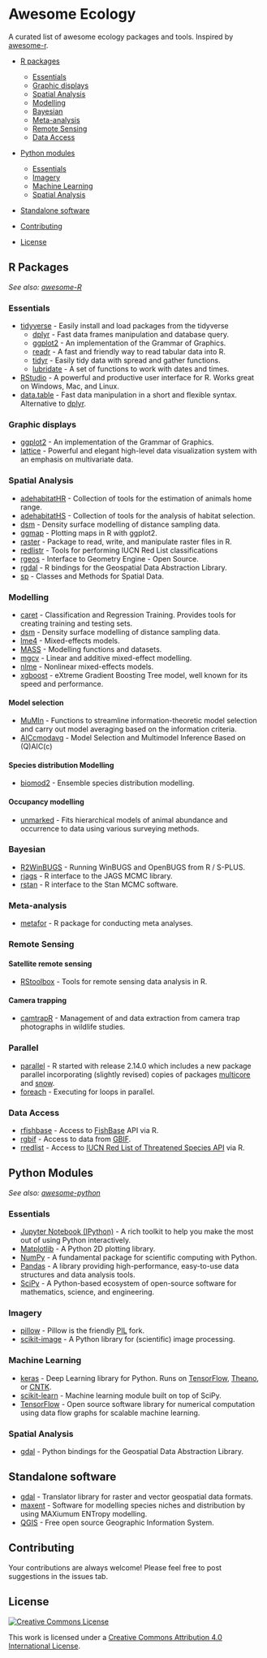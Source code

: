 # Awesome Ecology
A curated list of awesome ecology packages and tools. Inspired by [awesome-r](https://github.com/qinwf/awesome-R).

- [R packages](#r-packages)
  - [Essentials](#essentials)
  - [Graphic displays](#graphic-displays)
  - [Spatial Analysis](#spatial-analysis)
  - [Modelling](#modelling)
  - [Bayesian](#bayesian)
  - [Meta-analysis](#meta-analysis)
  - [Remote Sensing](#remote-sensing)
  - [Data Access](#data-access)


- [Python modules](#python-modules)
  - [Essentials](#py-essentials)
  - [Imagery](#imagery)
  - [Machine Learning](#machine-learning)
  - [Spatial Analysis](#py-sp)


- [Standalone software](#standalone-software)

- [Contributing](#contributing)

- [License](#license)

## R Packages
*See also: [awesome-R](https://github.com/qinwf/awesome-R)*
### Essentials
- [tidyverse](https://github.com/tidyverse/tidyverse) - Easily install and load packages from the tidyverse
  - [dplyr](https://github.com/hadley/dplyr) - Fast data frames manipulation and database query.
  - [ggplot2](https://github.com/hadley/ggplot2) - An implementation of the Grammar of Graphics.
  - [readr](https://github.com/hadley/readr) - A fast and friendly way to read tabular data into R.
  - [tidyr](https://github.com/hadley/tidyr) - Easily tidy data with spread and gather functions.
  - [lubridate](http://cran.r-project.org/web/packages/lubridate/index.html) - A set of functions to work with dates and times.
- [RStudio](http://www.rstudio.org/) - A powerful and productive user interface for R. Works great on Windows, Mac, and Linux.
- [data.table](https://github.com/Rdatatable/data.table) - Fast data manipulation in a short and flexible syntax. Alternative to [dplyr](https://github.com/hadley/dplyr).

### Graphic displays
- [ggplot2](https://github.com/hadley/ggplot2) - An implementation of the Grammar of Graphics.
- [lattice](http://lattice.r-forge.r-project.org/) - Powerful and elegant high-level data visualization system with an emphasis on multivariate data.

### Spatial Analysis
- [adehabitatHR](https://cran.r-project.org/web/packages/adehabitatHR/vignettes/adehabitatHR.pdf) - Collection of tools for the estimation of animals home range.
- [adehabitatHS](https://cran.r-project.org/web/packages/adehabitatHS/vignettes/adehabitatHS.pdf) - Collection of tools for the analysis of habitat selection.
- [dsm](http://distancesampling.org/R/vignettes/mexico-analysis.html) - Density surface modelling of distance sampling data.
- [ggmap](https://github.com/dkahle/ggmap) -  Plotting maps in R with ggplot2.
- [raster](https://cran.r-project.org/web/packages/raster/vignettes/Raster.pdf) - Package to read, write, and manipulate raster files in R.
- [redlistr](https://github.com/red-list-ecosystem/redlistr) - Tools for performing IUCN Red List classifications
- [rgeos](https://cran.r-project.org/web/packages/rgeos/index.html) - Interface to Geometry Engine - Open Source.
- [rgdal](https://cran.r-project.org/web/packages/rgdal/index.html) - R bindings for the Geospatial Data Abstraction Library.
- [sp](https://edzer.github.io/sp/) - Classes and Methods for Spatial Data.

### Modelling
- [caret](http://cran.r-project.org/web/packages/caret/index.html) - Classification and Regression Training. Provides tools for creating training and testing sets.
- [dsm](http://distancesampling.org/R/vignettes/mexico-analysis.html) - Density surface modelling of distance sampling data.
- [lme4](https://github.com/lme4/lme4) - Mixed-effects models.
- [MASS](http://www.stats.ox.ac.uk/pub/MASS4/) - Modelling functions and datasets.
- [mgcv](https://www.rdocumentation.org/packages/mgcv/versions/1.8-18) - Linear and additive mixed-effect modelling.
- [nlme](https://www.rdocumentation.org/packages/nlme/versions/3.1-131/topics/nlme) - Nonlinear mixed-effects models.
- [xgboost](https://github.com/tqchen/xgboost/tree/master/R-package) - eXtreme Gradient Boosting Tree model, well known for its speed and performance.

#### Model selection
- [MuMIn](https://www.rdocumentation.org/packages/MuMIn/versions/1.15.6) - Functions to streamline information-theoretic model selection and
carry out model averaging based on the information criteria.
- [AICcmodavg](https://www.rdocumentation.org/packages/AICcmodavg/versions/2.1-1) - Model Selection and Multimodel Inference Based on (Q)AIC(c)

#### Species distribution Modelling
- [biomod2](https://www.rdocumentation.org/packages/biomod2/versions/3.3-7) - Ensemble species distribution modelling.

#### Occupancy modelling
- [unmarked](https://cran.r-project.org/web/packages/unmarked/vignettes/unmarked.pdf) - Fits hierarchical models of animal abundance and occurrence to data using various surveying methods.

### Bayesian
- [R2WinBUGS](http://cran.r-project.org/web/packages/R2WinBUGS/index.html) - Running WinBUGS and OpenBUGS from R / S-PLUS.
- [rjags](http://cran.r-project.org/web/packages/rjags/index.html) - R interface to the JAGS MCMC library.
- [rstan](http://mc-stan.org/interfaces/rstan.html) - R interface to the Stan MCMC software.

### Meta-analysis
- [metafor](http://www.metafor-project.org/doku.php) - R package for conducting meta analyses.

### Remote Sensing
#### Satellite remote sensing
- [RStoolbox](http://bleutner.github.io/RStoolbox/) - Tools for remote sensing data analysis in R.

#### Camera trapping
- [camtrapR](https://cran.r-project.org/web/packages/camtrapR/index.html) - Management of and data extraction from camera trap photographs in wildlife studies.

### Parallel
- [parallel](http://cran.r-project.org/web/views/HighPerformanceComputing.html) - R started with release 2.14.0 which includes a new package parallel incorporating (slightly revised) copies of packages [multicore](http://cran.r-project.org/web/packages/multicore/index.html) and [snow](http://cran.r-project.org/web/packages/snow/index.html).
- [foreach](http://cran.r-project.org/web/packages/foreach/index.html) - Executing for loops in parallel.

### Data Access
- [rfishbase](https://github.com/ropensci/rfishbase) - Access to [FishBase](http://www.fishbase.org/) API via R.
- [rgbif](https://github.com/ropensci/rgbif) - Access to data from [GBIF](http://www.gbif.org/).
- [rredlist](https://github.com/ropensci/rredlist) - Access to [IUCN Red List of Threatened Species API](http://apiv3.iucnredlist.org/) via R.


## Python Modules
*See also: [awesome-python](https://github.com/vinta/awesome-python)*
<a name="py-essentials"></a>
### Essentials
- [Jupyter Notebook (IPython)](https://jupyter.org) - A rich toolkit to help you make the most out of using Python interactively.
- [Matplotlib](http://matplotlib.org/) - A Python 2D plotting library.
- [NumPy](http://www.numpy.org/) - A fundamental package for scientific computing with Python.
- [Pandas](http://pandas.pydata.org/) - A library providing high-performance, easy-to-use data structures and data analysis tools.
- [SciPy](https://www.scipy.org/) - A Python-based ecosystem of open-source software for mathematics, science, and engineering.

### Imagery
- [pillow](https://github.com/python-pillow/Pillow) - Pillow is the friendly [PIL](http://www.pythonware.com/products/pil/) fork.
- [scikit-image](http://scikit-image.org/) - A Python library for (scientific) image processing.

### Machine Learning
- [keras](https://github.com/fchollet/keras) - Deep Learning library for Python. Runs on [TensorFlow](https://github.com/tensorflow/tensorflow/), [Theano](https://github.com/Theano/Theano/), or [CNTK](https://github.com/Microsoft/CNTK).
- [scikit-learn](http://scikit-learn.org/) - Machine learning module built on top of SciPy.
- [TensorFlow](https://github.com/tensorflow/tensorflow/) - Open source software library for numerical computation using data flow graphs for scalable machine learning.

<a name="py-sp"></a>
### Spatial Analysis
- [gdal](https://pypi.python.org/pypi/GDAL) - Python bindings for the Geospatial Data Abstraction Library.

## Standalone software
- [gdal](http://www.gdal.org/) - Translator library for raster and vector geospatial data formats.
- [maxent](https://biodiversityinformatics.amnh.org/open_source/maxent/) - Software for modelling species niches and distribution by using MAXiumum ENTropy modelling.
- [QGIS](http://www.qgis.org/en/site/) - Free open source Geographic Information System.

## Contributing
Your contributions are always welcome! Please feel free to post suggestions in the issues tab.

## License
[![Creative Commons License](http://i.creativecommons.org/l/by/4.0/88x31.png)](https://creativecommons.org/licenses/by/4.0/)

This work is licensed under a [Creative Commons Attribution 4.0 International License](http://creativecommons.org/licenses/by/4.0/).

